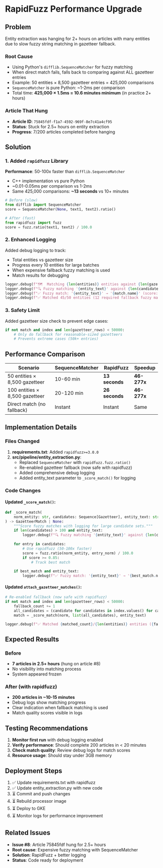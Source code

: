 # RapidFuzz Performance Upgrade

## Problem
Entity extraction was hanging for 2+ hours on articles with many entities due to slow fuzzy string matching in gazetteer fallback.

### Root Cause
- Using Python's `difflib.SequenceMatcher` for fuzzy matching
- When direct match fails, falls back to comparing against ALL gazetteer entries
- Example: 50 entities × 8,500 gazetteer entries = 425,000 comparisons
- `SequenceMatcher` is pure Python: ~1-2ms per comparison
- Total time: **425,000 × 1.5ms = 10.6 minutes minimum** (in practice 2+ hours)

### Article That Hung
- **Article ID**: `75845fdf-f1a7-4592-969f-8e7c41a4cf95`
- **Status**: Stuck for 2.5+ hours on entity extraction
- **Progress**: 7/200 articles completed before hanging

## Solution

### 1. Added `rapidfuzz` Library
**Performance**: 50-100x faster than `difflib.SequenceMatcher`
- C++ implementation vs pure Python
- ~0.01-0.05ms per comparison vs 1-2ms
- Same 425,000 comparisons: **~13 seconds** vs 10+ minutes

```python
# Before (slow)
from difflib import SequenceMatcher
score = SequenceMatcher(None, text1, text2).ratio()

# After (fast)
from rapidfuzz import fuzz
score = fuzz.ratio(text1, text2) / 100.0
```

### 2. Enhanced Logging
Added debug logging to track:
- Total entities vs gazetteer size
- Progress every 10 entities for large batches
- When expensive fallback fuzzy matching is used
- Match results for debugging

```python
logger.debug(f"🗺️  Matching {len(entities)} entities against {len(gazetteer_rows)} gazetteer entries")
logger.debug(f"🔍 Fuzzy matching '{entity_text}' against {len(candidates)} candidates")
logger.debug(f"✅ Fuzzy match: '{entity_text}' → '{match.name}' (score: 0.92)")
logger.debug(f"✅ Matched 45/50 entities (12 required fallback fuzzy matching)")
```

### 3. Safety Limit
Added gazetteer size check to prevent edge cases:
```python
if not match and index and len(gazetteer_rows) < 50000:
    # Only do fallback for reasonable-sized gazetteers
    # Prevents extreme cases (50k+ entries)
```

## Performance Comparison

| Scenario | SequenceMatcher | RapidFuzz | Speedup |
|----------|-----------------|-----------|---------|
| 50 entities × 8,500 gazetteer | 10-60 min | **13 seconds** | **46-277x** |
| 100 entities × 8,500 gazetteer | 20-120 min | **26 seconds** | **46-277x** |
| Direct match (no fallback) | Instant | Instant | Same |

## Implementation Details

### Files Changed
1. **requirements.txt**: Added `rapidfuzz>=3.0.0`
2. **src/pipeline/entity_extraction.py**:
   - Replaced `SequenceMatcher` with `rapidfuzz.fuzz.ratio()`
   - Re-enabled gazetteer fallback (now safe with rapidfuzz)
   - Added comprehensive debug logging
   - Added entity_text parameter to `_score_match()` for logging

### Code Changes

#### Updated `_score_match()`:
```python
def _score_match(
    norm_entity: str, candidates: Sequence[Gazetteer], entity_text: str = ""
) -> GazetteerMatch | None:
    """Score fuzzy matches with logging for large candidate sets."""
    if len(candidates) > 100 and entity_text:
        logger.debug(f"🔍 Fuzzy matching '{entity_text}' against {len(candidates)} candidates")
    
    for entry in candidates:
        # Use rapidfuzz (50-100x faster)
        score = fuzz.ratio(norm_entity, entry_norm) / 100.0
        if score >= 0.85:
            # Track best match
    
    if best_match and entity_text:
        logger.debug(f"✅ Fuzzy match: '{entity_text}' → '{best_match.name}' (score: {best_match.score:.2f})")
```

#### Updated `attach_gazetteer_matches()`:
```python
# Re-enabled fallback (now safe with rapidfuzz)
if not match and index and len(gazetteer_rows) < 50000:
    fallback_count += 1
    all_candidates = (candidate for candidates in index.values() for candidate in candidates)
    match = _score_match(norm, list(all_candidates), entity_text)

logger.debug(f"✅ Matched {matched_count}/{len(entities)} entities ({fallback_count} required fallback)")
```

## Expected Results

### Before
- **7 articles in 2.5+ hours** (hung on article #8)
- No visibility into matching process
- System appeared frozen

### After (with rapidfuzz)
- **200 articles in ~10-15 minutes**
- Debug logs show matching progress
- Clear indication when fallback matching is used
- Match quality scores visible in logs

## Testing Recommendations

1. **Monitor first run** with debug logging enabled
2. **Verify performance**: Should complete 200 articles in < 20 minutes
3. **Check match quality**: Review debug logs for match scores
4. **Resource usage**: Should stay under 3GB memory

## Deployment Steps

1. ✅ Update requirements.txt with rapidfuzz
2. ✅ Update entity_extraction.py with new code
3. ⏳ Commit and push changes
4. ⏳ Rebuild processor image
5. ⏳ Deploy to GKE
6. ⏳ Monitor logs for performance improvement

## Related Issues

- **Issue #8**: Article 75845fdf hung for 2.5+ hours
- **Root cause**: Expensive fuzzy matching with SequenceMatcher
- **Solution**: RapidFuzz + better logging
- **Status**: Code ready for deployment
